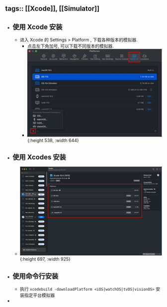 tags:: [[Xcode]], [[Simulator]] 
---

- ## 使用 Xcode 安装
	- 进入 Xcode 的 Settings > Platform , 下载各种版本的模拟器.
		- 点击左下角加号, 可以下载不同版本的模拟器.
		- ![image.png](../assets/image_1743737907902_0.png){:height 538, :width 644}
- ## 使用 Xcodes 安装
	- ![image.png](../assets/image_1760721186597_0.png){:height 697, :width 925}
- ## 使用命令行安装
	- 执行 `xcodebuild -downloadPlatform <iOS|watchOS|tvOS|visionOS>` 安装指定平台模拟器
-